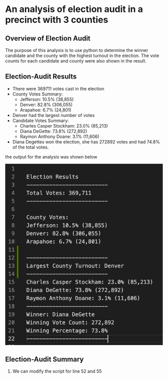 # An analysis of election audit in a precinct with 3 counties

## Overview of Election Audit

The purpose of this analysis is to use python to determine the winner candidate and the county with the highest turnout in the election. The vote counts for each candidate and county were also shown in the result.

## Election-Audit Results

- There were 369711 votes cast in the election
- County Votes Summary:
  - Jefferson: 10.5% (38,855)
  - Denver: 82.8% (306,055)
  - Arapahoe: 6.7% (24,801)
- Denver had the largest number of votes
- Candidate Votes Summary:
  - Charles Casper Stockham: 23.0% (85,213)
  - Diana DeGette: 73.8% (272,892)
  - Raymon Anthony Doane: 3.1% (11,606)
- Diana Degettes won the election, she has 272892 votes and had 74.8% of the total votes.

the output for the analysis was shown below

![Deliverable_2](Resources/Deliverable_2.png)


## Election-Audit Summary
1. We can modify the script for line 52 and 55
